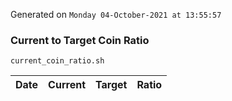 Generated on `Monday 04-October-2021 at 13:55:57`

### Current to Target Coin Ratio
`current_coin_ratio.sh`

Date|Current|Target|Ratio
---|---|---|---
